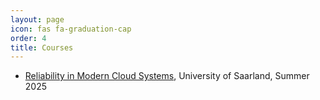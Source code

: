 ```yaml
---
layout: page
icon: fas fa-graduation-cap
order: 4
title: Courses
---
```


+ [Reliability in Modern Cloud Systems](https://cms.sic.saarland/cldrel_25/), University of Saarland, Summer 2025